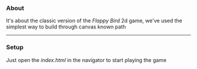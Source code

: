 ### About 

It's about the classic version of the _Flappy Bird_ 2d game, we've used the simplest way to build through canvas known path

---

### Setup 

Just open the _index.html_ in the navigator to start playing the game